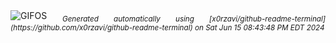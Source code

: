 <div align="justify">
<picture>
    <source media="(prefers-color-scheme: dark)" srcset="https://i.ibb.co/Y08shKj/output-gif.gif">
    <source media="(prefers-color-scheme: light)" srcset="https://i.ibb.co/Y08shKj/output-gif.gif">
    <img alt="GIFOS" src="https://i.ibb.co/Y08shKj/output-gif.gif">
</picture>
<sub><i>Generated automatically using [x0rzavi/github-readme-terminal](https://github.com/x0rzavi/github-readme-terminal) on Sat Jun 15 08:43:48 PM EDT 2024</i></sub>
</div>

<!--  -->